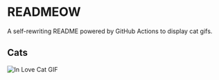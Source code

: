 # READMEOW

A self-rewriting README powered by GitHub Actions to display cat gifs.

## Cats

![In Love Cat GIF](https://media4.giphy.com/media/MDJ9IbxxvDUQM/200.gif?cid=9acd02da6j7xtqs5ercw2tsr4shyueosc25q9asm55vmu0de&ep=v1_gifs_search&rid=200.gif&ct=g)
